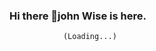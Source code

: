 ### Hi there 👋john Wise is here. 
                (Loading...)
 
<!--
**johnwise2022/johnwise2022** is a ✨ _special_ ✨ repository because its `README.md` (this file) appears on your GitHub profile.
I prefer Amazon Web Services & DevOps Tools.

🌱 I’m addicted to learning and growing without stopping as the style of life

AWS, DevOPs, Python, Linux, VS Code, Git, GitHub, GitLab, Jira, Agile, Docker, Kubernetes, Terraform, Ansible
Here are some ideas to get you started:
💬 Ask me about anything that you want to learn via LinkedIn
[![Github Badge](https://img.shields.io/badge/-Github-000?style=quare&labelColor=000&logo=Github&logoColor=white&link=link)](link)
Skills
AWS DevOps python Linux git github gitlab vs-code kubernetes docker Terraform Ansible Jira Slack

![Github stats 2](https://github-readme-stats.vercel.app/api?username=kullanıcıadınız&show_icons=true&theme=radical)
